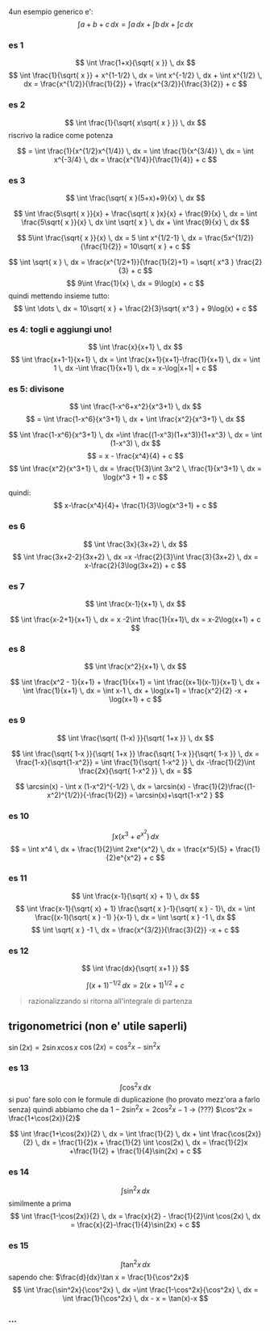 4un esempio generico e': 
$$
\int  a + b + c \, dx = \int a \, dx + \int  b \, dx + \int  c \, dx   
$$

### es 1
$$
\int  \frac{1+x}{\sqrt{ x }} \, dx
$$
$$
\int  \frac{1}{\sqrt{ x }} + x^{1-1/2} \, dx 
 = \int  x^{-1/2} \, dx + \int  x^{1/2} \, dx  
= \frac{x^{1/2}}{\frac{1}{2}} + \frac{x^{3/2}}{\frac{3}{2}} + c
$$

### es 2

$$
\int  \frac{1}{\sqrt{ x\sqrt{ x } }} \, dx
$$
riscrivo la radice come potenza

$$
 = \int  \frac{1}{x^{1/2}x^{1/4}} \, dx = \int  \frac{1}{x^{3/4}} \, dx = \int  x^{-3/4} \, dx = \frac{x^{1/4}}{\frac{1}{4}} + c
$$
### es 3
$$
\int  \frac{\sqrt{ x }(5+x)+9}{x} \, dx 
$$

$$
\int  \frac{5\sqrt{ x }}{x} + \frac{\sqrt{ x }x}{x} + \frac{9}{x} \, dx = \int \frac{5\sqrt{ x }}{x} \, dx  \int  \sqrt{ x } \, dx +  \int  \frac{9}{x} \, dx 
$$

$$
5\int   \frac{\sqrt{ x }}{x} \, dx = 5 \int  x^{1/2-1} \, dx   = \frac{5x^{1/2}}{\frac{1}{2}} = 10\sqrt{ x } + c
$$

$$
\int \sqrt{ x } \, dx  = \frac{x^{1/2+1}}{\frac{1}{2}+1} = \sqrt{ x^3 } \frac{2}{3} + c
$$
$$
9\int  \frac{1}{x} \, dx = 9\log(x) + c
$$
quindi mettendo insieme tutto:
$$
\int  \dots \, dx =  10\sqrt{ x } + \frac{2}{3}\sqrt{ x^3 } + 9\log(x) + c
$$
### es 4: togli e aggiungi uno!
$$
\int  \frac{x}{x+1} \, dx 
$$
$$
\int  \frac{x+1-1}{x+1} \, dx  = \int  \frac{x+1}{x+1}-\frac{1}{x+1} \, dx = \int  1 \, dx -\int \frac{1}{x+1} \, dx    = x-\log|x+1| + c
$$

### es 5: divisone
$$
\int  \frac{1-x^6+x^2}{x^3+1} \, dx 
$$
$$
= \int  \frac{1-x^6}{x^3+1} \, dx + \int \frac{x^2}{x^3+1} \, dx 
$$

$$ 
\int  \frac{1-x^6}{x^3+1} \, dx =\int \frac{(1-x^3)(1+x^3)}{1+x^3} \, dx = \int  (1-x^3) \, dx 
$$
$$
 = x - \frac{x^4}{4} + c
$$
$$
\int  \frac{x^2}{x^3+1} \, dx = \frac{1}{3}\int  3x^2 \, \frac{1}{x^3+1} \, dx = \log(x^3 + 1) + c
$$

quindi:
$$
x-\frac{x^4}{4}+ \frac{1}{3}\log(x^3+1) + c
$$

### es 6
$$
\int  \frac{3x}{3x+2} \, dx 
$$
$$
\int  \frac{3x+2-2}{3x+2} \, dx  =x -\frac{2}{3}\int \frac{3}{3x+2} \, dx = x-\frac{2}{3\log(3x+2)} + c 
$$

### es 7
$$
\int \frac{x-1}{x+1} \, dx 
$$

$$
\int  \frac{x-2+1}{x+1} \, dx  = x -2\int   \frac{1}{x+1}\, dx = x-2\log(x+1) + c
$$

### es 8
$$
\int  \frac{x^2}{x+1} \, dx 
$$

$$
\int  \frac{x^2 - 1}{x+1} + \frac{1}{x+1} = \int  \frac{(x+1)(x-1)}{x+1} \, dx + \int \frac{1}{x+1} \, dx = \int  x-1 \, dx + \log(x+1) = \frac{x^2}{2} -x  + \log(x+1) + c
$$

### es 9
$$
\int  \frac{\sqrt{ (1-x) }}{\sqrt{ 1+x }} \, dx 
$$

$$
\int \frac{\sqrt{ 1-x }}{\sqrt{ 1+x }} \frac{\sqrt{ 1-x }}{\sqrt{ 1-x }} \, dx = \frac{1-x}{\sqrt{1-x^2}} = \int  \frac{1}{\sqrt{ 1-x^2 }} \, dx -\frac{1}{2}\int \frac{2x}{\sqrt{ 1-x^2 }} \, dx =
$$

$$
\arcsin(x) - \int x (1-x^2)^{-1/2} \, dx = \arcsin(x) - \frac{1}{2}\frac{(1-x^2)^{1/2}}{-\frac{1}{2}} = \arcsin(x)+\sqrt{1-x^2 }
$$

### es 10
$$
\int x(x^3+e^{x^2}) \, dx 
$$
$$
= \int  x^4 \, dx + \frac{1}{2}\int  2xe^{x^2} \, dx   = \frac{x^5}{5} + \frac{1}{2}e^{x^2} + c
$$

### es 11
$$
\int  \frac{x-1}{\sqrt{ x} + 1} \, dx 
$$
$$
\int  \frac{x-1}{\sqrt{ x} + 1} \frac{\sqrt{ x }-1}{\sqrt{ x } - 1}\, dx = \int \frac{(x-1)(\sqrt{ x } -1) }{x-1} \, dx  = \int  \sqrt{ x } -1 \, dx 
$$
$$
\int  \sqrt{ x } -1 \, dx = \frac{x^{3/2}}{\frac{3}{2}} -x + c
$$

### es 12
$$
\int  \frac{dx}{\sqrt{ x+1 }}
$$

$$
 \int  (x+1)^{-1/2} \, dx = 2(x+1)^{1/2} + c
$$
 > razionalizzando  si ritorna all'integrale di partenza

## trigonometrici (non e' utile saperli)
$\sin(2x) = 2\sin x\cos x$
$\cos(2x) = \cos^2x - \sin^2x$
### es 13
$$
\int  \cos^2x \, dx 
$$
si puo' fare solo con le formule di duplicazione (ho provato mezz'ora a farlo senza)
quindi abbiamo che da $1-2\sin^2x = 2\cos^2x-1$ -> (???) $\cos^2x = \frac{1+\cos(2x)}{2}$

$$
\int \frac{1+\cos(2x)}{2} \, dx = \int  \frac{1}{2} \, dx + \int  \frac{\cos(2x)}{2} \, dx  = \frac{1}{2}x + \frac{1}{2} \int  \cos(2x) \, dx = \frac{1}{2}x +\frac{1}{2} + \frac{1}{4}\sin(2x) + c
$$

### es 14

$$
\int  \sin^2x \, dx 
$$
similmente a prima
$$
\int  \frac{1-\cos(2x)}{2} \, dx  = \frac{x}{2} - \frac{1}{2}\int  \cos(2x) \, dx = \frac{x}{2}-\frac{1}{4}\sin(2x) + c
$$
### es 15
$$
\int \tan^2x \, dx 
$$
sapendo che: $\frac{d}{dx}\tan x = \frac{1}{\cos^2x}$
$$
\int  \frac{\sin^2x}{\cos^2x} \, dx =\int \frac{1-\cos^2x}{\cos^2x} \, dx = \int \frac{1}{\cos^2x} \, dx - x = \tan(x)-x 
$$

### ...
